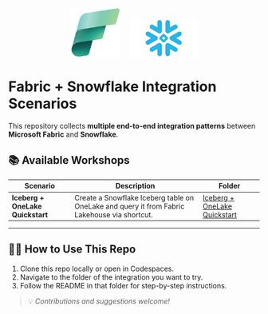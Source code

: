 <p align="center">
  <img src="assets/fabric.png" alt="Fabric" width="100"/>
  &nbsp;&nbsp;&nbsp;
  <img src="assets/snow1.png" alt="Snowflake" width="135"/>
</p>



# Fabric + Snowflake Integration Scenarios

This repository collects **multiple end-to-end integration patterns** between **Microsoft Fabric** and **Snowflake**.

## 📚 Available Workshops

| Scenario | Description | Folder |
|---------|-------------|--------|
| **Iceberg + OneLake Quickstart** | Create a Snowflake Iceberg table on OneLake and query it from Fabric Lakehouse via shortcut. | [Iceberg + OneLake Quickstart](./iceberg-onelake-quickstart) |

---

## 🧑‍💻 How to Use This Repo

1. Clone this repo locally or open in Codespaces.
2. Navigate to the folder of the integration you want to try.
3. Follow the README in that folder for step-by-step instructions.

> 💡 *Contributions and suggestions welcome!*
